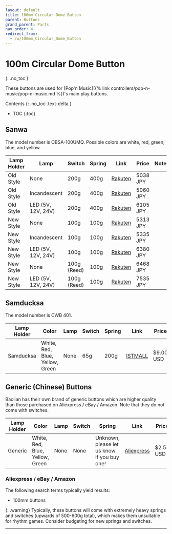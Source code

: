 ```yaml
---
layout: default
title: 100mm Circular Dome Button
parent: Buttons
grand_parent: Parts
nav_order: 4
redirect_from:
  - /w/100mm_Circular_Dome_Button
---
```


# 100m Circular Dome Button
{: .no_toc }

These buttons are used for [Pop'n Music]({% link controllers/pop-n-music/pop-n-music.md %})'s main play buttons.

Contents
{: .no_toc .text-delta }

- TOC
{:toc}

## Sanwa

The model number is OBSA-100UMQ. Possible colors are white, red, green, blue, and yellow.

| **Lamp Holder** | **Lamp**           | **Switch**  | **Spring** | **Link**      | **Price**  | **Notes**  |
|-----------------|--------------------|-------------|------------|---------------|------------|------------|
| Old Style       | None               | 200g        | 400g       | [Rakuten][R1] | 5038 JPY   |            |
| Old Style       | Incandescent       | 200g        | 400g       | [Rakuten][R2] | 5060 JPY   |            |
| Old Style       | LED (5V, 12V, 24V) | 200g        | 400g       | [Rakuten][R3] | 6105 JPY   |            |
| New Style       | None               | 100g        | 100g       | [Rakuten][R4] | 5313 JPY   |            |
| New Style       | Incandescent       | 100g        | 100g       | [Rakuten][R5] | 5335 JPY   |            |
| New Style       | LED (5V, 12V, 24V) | 100g        | 100g       | [Rakuten][R6] | 6380 JPY   |            |
| New Style       | None               | 100g (Reed) | 100g       | [Rakuten][R7] | 6468 JPY   |            |
| New Style       | LED (5V, 12V, 24V) | 100g (Reed) | 100g       | [Rakuten][R8] | 7535 JPY   |            |

## Samducksa

The model number is CWB 401.

| **Lamp Holder** | **Color**                              | **Lamp** | **Switch** | **Spring** | **Link**      | **Price**  |
|-----------------|----------------------------------------|----------|------------|------------|---------------|------------|
| Samducksa       | White, Red, Blue, Yellow, Green        | None     | 65g        | 200g        | [ISTMALL][I1] | $9.00 USD  |

## Generic (Chinese) Buttons

Baolian has their own brand of generic buttons which are higher quality than those purchased on Aliexpress / eBay / Amazon. Note that they do not come with switches.

| **Lamp Holder** | **Color** | **Lamp** | **Switch**  | **Spring** | **Link**         | **Price**  |
|-----------------|-----------|----------|-------------|------------|------------------|------------|
| Generic         | White, Red, Blue, Yellow, Green     | None     | None        | Unknown, please let us know if you buy one!   | [Aliexpress][A1] | $2.58 USD  |

### Aliexpress / eBay / Amazon

The following search terms typically yield results:

* 100mm buttons

{: .warning}
Typically, these buttons will come with extremely heavy springs and switches (upwards of 500-600g total), which makes them unsuitable for rhythm games. Consider budgeting for new springs and switches.

----

[R1]: https://item.rakuten.co.jp/sanwadenshi/ilumb_135/
[R2]: https://item.rakuten.co.jp/sanwadenshi/ilumb_134/
[R3]: https://item.rakuten.co.jp/sanwadenshi/ilumb_133/
[R4]: https://item.rakuten.co.jp/sanwadenshi/ilumb_138/
[R5]: https://item.rakuten.co.jp/sanwadenshi/ilumb_137/
[R6]: https://item.rakuten.co.jp/sanwadenshi/ilumb_136/
[R7]: https://item.rakuten.co.jp/sanwadenshi/ilumb_140/
[R8]: https://item.rakuten.co.jp/sanwadenshi/ilumb_139/
[I1]: https://www.us.istmall.co.kr/Product/Detail/view/pid/73/cid/161
[A1]: https://www.aliexpress.us/item/3256805727571976.html
